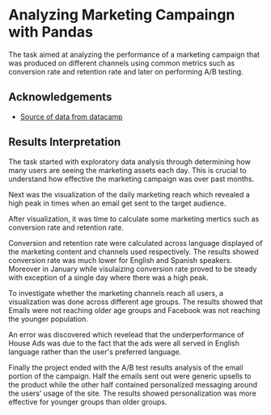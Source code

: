 
# Analyzing Marketing Campaingn with Pandas 

The task aimed at analyzing the performance of a marketing campaign that was produced on  different channels using common metrics such as conversion rate and retention rate and later on performing A/B testing. 





## Acknowledgements

 - [Source of data from datacamp](https://app.datacamp.com/learn/courses/analyzing-marketing-campaigns-with-pandas)



## Results Interpretation
 The task started with exploratory data analysis through determining how many users are seeing the marketing assets each day. This is crucial to understand how effective the  marketing campaign was over past months.

 Next was the visualization of the daily marketing reach which revealed a high peak in times when an email get sent to the target audience. 

After visualization, it was time to calculate some marketing mertics such as conversion rate and retention rate.

Conversion and retention rate were calculated across language displayed of the marketing content and channels used respectively. The results showed conversion rate was much lower for English and Spanish speakers. Moreover in January while visulaizing conversion rate proved to be steady with exception of a single day where there was a high peak.

To investigate whether the marketing channels reach all users, a visualization was done across different age groups. The results showed that Emails were not reaching older age groups and Facebook was not reaching the younger population.

An error was discovered which revelead that the underperformance of House Ads was due to the fact that the ads were all served in English language rather than the user's preferred language. 

Finally the project ended with the A/B test results analysis of the email portion of the campaign. Half the emails sent out were generic upsells to the product while the other half contained personalized messaging around the users’ usage of the site. The results showed personalization was more effective for younger groups than older groups.